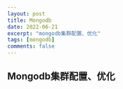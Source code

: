 ```yaml
---
layout: post
title: Mongodb
date: 2022-06-21
excerpt: "mongodb集群配置、优化"
tags: [mongodb]
comments: false
---
```


## Mongodb集群配置、优化
